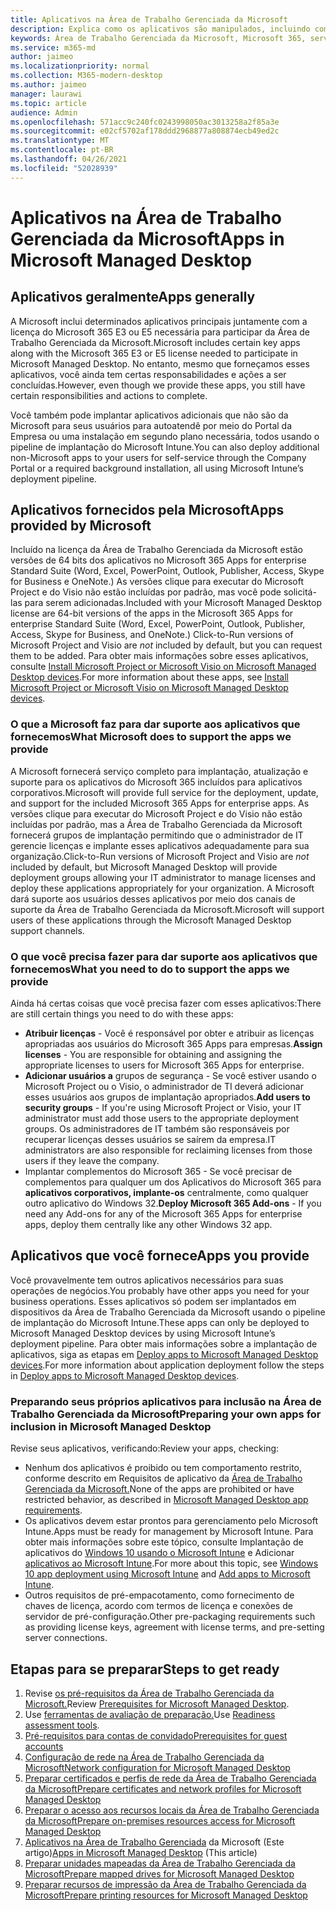 ```yaml
---
title: Aplicativos na Área de Trabalho Gerenciada da Microsoft
description: Explica como os aplicativos são manipulados, incluindo como empacotar, implantar e dar suporte a eles.
keywords: Área de Trabalho Gerenciada da Microsoft, Microsoft 365, serviço, documentação
ms.service: m365-md
author: jaimeo
ms.localizationpriority: normal
ms.collection: M365-modern-desktop
ms.author: jaimeo
manager: laurawi
ms.topic: article
audience: Admin
ms.openlocfilehash: 571acc9c240fc0243998050ac3013258a2f85a3e
ms.sourcegitcommit: e02cf5702af178ddd2968877a808874ecb49ed2c
ms.translationtype: MT
ms.contentlocale: pt-BR
ms.lasthandoff: 04/26/2021
ms.locfileid: "52028939"
---
```

# <a name="apps-in-microsoft-managed-desktop"></a><span data-ttu-id="27ad8-104">Aplicativos na Área de Trabalho Gerenciada da Microsoft</span><span class="sxs-lookup"><span data-stu-id="27ad8-104">Apps in Microsoft Managed Desktop</span></span>

<!--This topic is the target for 2 "Learn more" links in the Admin Portal (aka.ms/app-overview;app-package); also target for link from Online resources (aka.ms/app-overviewmmd-app-prep) do not delete.-->

<!--Applications: supported/onboard/deployment -->
 
## <a name="apps-generally"></a><span data-ttu-id="27ad8-105">Aplicativos geralmente</span><span class="sxs-lookup"><span data-stu-id="27ad8-105">Apps generally</span></span>

<span data-ttu-id="27ad8-106">A Microsoft inclui determinados aplicativos principais juntamente com a licença do Microsoft 365 E3 ou E5 necessária para participar da Área de Trabalho Gerenciada da Microsoft.</span><span class="sxs-lookup"><span data-stu-id="27ad8-106">Microsoft includes certain key apps along with the Microsoft 365 E3 or E5 license needed to participate in Microsoft Managed Desktop.</span></span> <span data-ttu-id="27ad8-107">No entanto, mesmo que forneçamos esses aplicativos, você ainda tem certas responsabilidades e ações a ser concluídas.</span><span class="sxs-lookup"><span data-stu-id="27ad8-107">However, even though we provide these apps, you still have certain responsibilities and actions to complete.</span></span>

<span data-ttu-id="27ad8-108">Você também pode implantar aplicativos adicionais que não são da Microsoft para seus usuários para autoatendê por meio do Portal da Empresa ou uma instalação em segundo plano necessária, todos usando o pipeline de implantação do Microsoft Intune.</span><span class="sxs-lookup"><span data-stu-id="27ad8-108">You can also deploy additional non-Microsoft apps to your users for self-service through the Company Portal or a required background installation, all using Microsoft Intune’s deployment pipeline.</span></span> 

## <a name="apps-provided-by-microsoft"></a><span data-ttu-id="27ad8-109">Aplicativos fornecidos pela Microsoft</span><span class="sxs-lookup"><span data-stu-id="27ad8-109">Apps provided by Microsoft</span></span>

<span data-ttu-id="27ad8-110">Incluído na licença da Área de Trabalho Gerenciada da Microsoft estão versões de 64 bits dos aplicativos no Microsoft 365 Apps for enterprise Standard Suite (Word, Excel, PowerPoint, Outlook, Publisher, Access, Skype for Business e OneNote.) As versões clique para executar do Microsoft  Project e do Visio não estão incluídas por padrão, mas você pode solicitá-las para serem adicionadas.</span><span class="sxs-lookup"><span data-stu-id="27ad8-110">Included with your Microsoft Managed Desktop license are 64-bit versions of the apps in the Microsoft 365 Apps for enterprise Standard Suite (Word, Excel, PowerPoint, Outlook, Publisher, Access, Skype for Business, and OneNote.) Click-to-Run versions of Microsoft Project and Visio are *not* included by default, but you can request them to be added.</span></span> <span data-ttu-id="27ad8-111">Para obter mais informações sobre esses aplicativos, consulte [Install Microsoft Project or Microsoft Visio on Microsoft Managed Desktop devices](../get-started/project-visio.md).</span><span class="sxs-lookup"><span data-stu-id="27ad8-111">For more information about these apps, see [Install Microsoft Project or Microsoft Visio on Microsoft Managed Desktop devices](../get-started/project-visio.md).</span></span>

### <a name="what-microsoft-does-to-support-the-apps-we-provide"></a><span data-ttu-id="27ad8-112">O que a Microsoft faz para dar suporte aos aplicativos que fornecemos</span><span class="sxs-lookup"><span data-stu-id="27ad8-112">What Microsoft does to support the apps we provide</span></span>

<span data-ttu-id="27ad8-113">A Microsoft fornecerá serviço completo para implantação, atualização e suporte para os aplicativos do Microsoft 365 incluídos para aplicativos corporativos.</span><span class="sxs-lookup"><span data-stu-id="27ad8-113">Microsoft will provide full service for the deployment, update, and support for the included Microsoft 365 Apps for enterprise apps.</span></span> <span data-ttu-id="27ad8-114">As versões clique para executar do Microsoft  Project e do Visio não estão incluídas por padrão, mas a Área de Trabalho Gerenciada da Microsoft fornecerá grupos de implantação permitindo que o administrador de IT gerencie licenças e implante esses aplicativos adequadamente para sua organização.</span><span class="sxs-lookup"><span data-stu-id="27ad8-114">Click-to-Run versions of Microsoft Project and Visio are *not* included by default, but Microsoft Managed Desktop will provide deployment groups allowing your IT administrator to manage licenses and deploy these applications appropriately for your organization.</span></span> <span data-ttu-id="27ad8-115">A Microsoft dará suporte aos usuários desses aplicativos por meio dos canais de suporte da Área de Trabalho Gerenciada da Microsoft.</span><span class="sxs-lookup"><span data-stu-id="27ad8-115">Microsoft will support users of these applications through the Microsoft Managed Desktop support channels.</span></span>

### <a name="what-you-need-to-do-to-support-the-apps-we-provide"></a><span data-ttu-id="27ad8-116">O que você precisa fazer para dar suporte aos aplicativos que fornecemos</span><span class="sxs-lookup"><span data-stu-id="27ad8-116">What you need to do to support the apps we provide</span></span>

<span data-ttu-id="27ad8-117">Ainda há certas coisas que você precisa fazer com esses aplicativos:</span><span class="sxs-lookup"><span data-stu-id="27ad8-117">There are still certain things you need to do with these apps:</span></span>

- <span data-ttu-id="27ad8-118">**Atribuir licenças** - Você é responsável por obter e atribuir as licenças apropriadas aos usuários do Microsoft 365 Apps para empresas.</span><span class="sxs-lookup"><span data-stu-id="27ad8-118">**Assign licenses** - You are responsible for obtaining and assigning the appropriate licenses to users for Microsoft 365 Apps for enterprise.</span></span>
- <span data-ttu-id="27ad8-119">**Adicionar usuários a** grupos de segurança - Se você estiver usando o Microsoft Project ou o Visio, o administrador de TI deverá adicionar esses usuários aos grupos de implantação apropriados.</span><span class="sxs-lookup"><span data-stu-id="27ad8-119">**Add users to security groups** - If you're using Microsoft Project or Visio, your IT administrator must add those users to the appropriate deployment groups.</span></span> <span data-ttu-id="27ad8-120">Os administradores de IT também são responsáveis por recuperar licenças desses usuários se saírem da empresa.</span><span class="sxs-lookup"><span data-stu-id="27ad8-120">IT administrators are also responsible for reclaiming licenses from those users if they leave the company.</span></span>
- <span data-ttu-id="27ad8-121">Implantar complementos do Microsoft 365 - Se você precisar de complementos para qualquer um dos Aplicativos do Microsoft 365 para **aplicativos corporativos, implante-os** centralmente, como qualquer outro aplicativo do Windows 32.</span><span class="sxs-lookup"><span data-stu-id="27ad8-121">**Deploy Microsoft 365 Add-ons** - If you need any Add-ons for any of the Microsoft 365 Apps for enterprise apps, deploy them centrally like any other Windows 32 app.</span></span> 

## <a name="apps-you-provide"></a><span data-ttu-id="27ad8-122">Aplicativos que você fornece</span><span class="sxs-lookup"><span data-stu-id="27ad8-122">Apps you provide</span></span>

<span data-ttu-id="27ad8-123">Você provavelmente tem outros aplicativos necessários para suas operações de negócios.</span><span class="sxs-lookup"><span data-stu-id="27ad8-123">You probably have other apps you need for your business operations.</span></span> <span data-ttu-id="27ad8-124">Esses aplicativos só podem ser implantados em dispositivos da Área de Trabalho Gerenciada da Microsoft usando o pipeline de implantação do Microsoft Intune.</span><span class="sxs-lookup"><span data-stu-id="27ad8-124">These apps can only be deployed to Microsoft Managed Desktop devices by using Microsoft Intune’s deployment pipeline.</span></span> <span data-ttu-id="27ad8-125">Para obter mais informações sobre a implantação de aplicativos, siga as etapas em [Deploy apps to Microsoft Managed Desktop devices](../get-started/deploy-apps.md).</span><span class="sxs-lookup"><span data-stu-id="27ad8-125">For more information about application deployment follow the steps in [Deploy apps to Microsoft Managed Desktop devices](../get-started/deploy-apps.md).</span></span>

### <a name="preparing-your-own-apps-for-inclusion-in-microsoft-managed-desktop"></a><span data-ttu-id="27ad8-126">Preparando seus próprios aplicativos para inclusão na Área de Trabalho Gerenciada da Microsoft</span><span class="sxs-lookup"><span data-stu-id="27ad8-126">Preparing your own apps for inclusion in Microsoft Managed Desktop</span></span>
<span data-ttu-id="27ad8-127">Revise seus aplicativos, verificando:</span><span class="sxs-lookup"><span data-stu-id="27ad8-127">Review your apps, checking:</span></span>

- <span data-ttu-id="27ad8-128">Nenhum dos aplicativos é proibido ou tem comportamento restrito, conforme descrito em Requisitos de aplicativo da [Área de Trabalho Gerenciada da Microsoft.](../service-description/mmd-app-requirements.md)</span><span class="sxs-lookup"><span data-stu-id="27ad8-128">None of the apps are prohibited or have restricted behavior, as described in [Microsoft Managed Desktop app requirements](../service-description/mmd-app-requirements.md).</span></span>
- <span data-ttu-id="27ad8-129">Os aplicativos devem estar prontos para gerenciamento pelo Microsoft Intune.</span><span class="sxs-lookup"><span data-stu-id="27ad8-129">Apps must be ready for management by Microsoft Intune.</span></span> <span data-ttu-id="27ad8-130">Para obter mais informações sobre este tópico, consulte Implantação de aplicativos do [Windows 10 usando o Microsoft Intune](/intune/apps-windows-10-app-deploy) e Adicionar [aplicativos ao Microsoft Intune](/intune/apps-add).</span><span class="sxs-lookup"><span data-stu-id="27ad8-130">For more about this topic, see [Windows 10 app deployment using Microsoft Intune](/intune/apps-windows-10-app-deploy) and [Add apps to Microsoft Intune](/intune/apps-add).</span></span>
- <span data-ttu-id="27ad8-131">Outros requisitos de pré-empacotamento, como fornecimento de chaves de licença, acordo com termos de licença e conexões de servidor de pré-configuração.</span><span class="sxs-lookup"><span data-stu-id="27ad8-131">Other pre-packaging requirements such as providing license keys, agreement with license terms, and pre-setting server connections.</span></span>

## <a name="steps-to-get-ready"></a><span data-ttu-id="27ad8-132">Etapas para se preparar</span><span class="sxs-lookup"><span data-stu-id="27ad8-132">Steps to get ready</span></span>

1. <span data-ttu-id="27ad8-133">Revise [os pré-requisitos da Área de Trabalho Gerenciada da Microsoft.](prerequisites.md)</span><span class="sxs-lookup"><span data-stu-id="27ad8-133">Review [Prerequisites for Microsoft Managed Desktop](prerequisites.md).</span></span>
2. <span data-ttu-id="27ad8-134">Use [ferramentas de avaliação de preparação.](readiness-assessment-tool.md)</span><span class="sxs-lookup"><span data-stu-id="27ad8-134">Use [Readiness assessment tools](readiness-assessment-tool.md).</span></span>
3. [<span data-ttu-id="27ad8-135">Pré-requisitos para contas de convidado</span><span class="sxs-lookup"><span data-stu-id="27ad8-135">Prerequisites for guest accounts</span></span>](guest-accounts.md)
4. [<span data-ttu-id="27ad8-136">Configuração de rede na Área de Trabalho Gerenciada da Microsoft</span><span class="sxs-lookup"><span data-stu-id="27ad8-136">Network configuration for Microsoft Managed Desktop</span></span>](network.md)
5. [<span data-ttu-id="27ad8-137">Preparar certificados e perfis de rede da Área de Trabalho Gerenciada da Microsoft</span><span class="sxs-lookup"><span data-stu-id="27ad8-137">Prepare certificates and network profiles for Microsoft Managed Desktop</span></span>](certs-wifi-lan.md)
6. [<span data-ttu-id="27ad8-138">Preparar o acesso aos recursos locais da Área de Trabalho Gerenciada da Microsoft</span><span class="sxs-lookup"><span data-stu-id="27ad8-138">Prepare on-premises resources access for Microsoft Managed Desktop</span></span>](authentication.md)
7. <span data-ttu-id="27ad8-139">[Aplicativos na Área de Trabalho Gerenciada](apps.md) da Microsoft (Este artigo)</span><span class="sxs-lookup"><span data-stu-id="27ad8-139">[Apps in Microsoft Managed Desktop](apps.md) (This article)</span></span>
8. [<span data-ttu-id="27ad8-140">Preparar unidades mapeadas da Área de Trabalho Gerenciada da Microsoft</span><span class="sxs-lookup"><span data-stu-id="27ad8-140">Prepare mapped drives for Microsoft Managed Desktop</span></span>](mapped-drives.md)
9. [<span data-ttu-id="27ad8-141">Preparar recursos de impressão da Área de Trabalho Gerenciada da Microsoft</span><span class="sxs-lookup"><span data-stu-id="27ad8-141">Prepare printing resources for Microsoft Managed Desktop</span></span>](printing.md)
